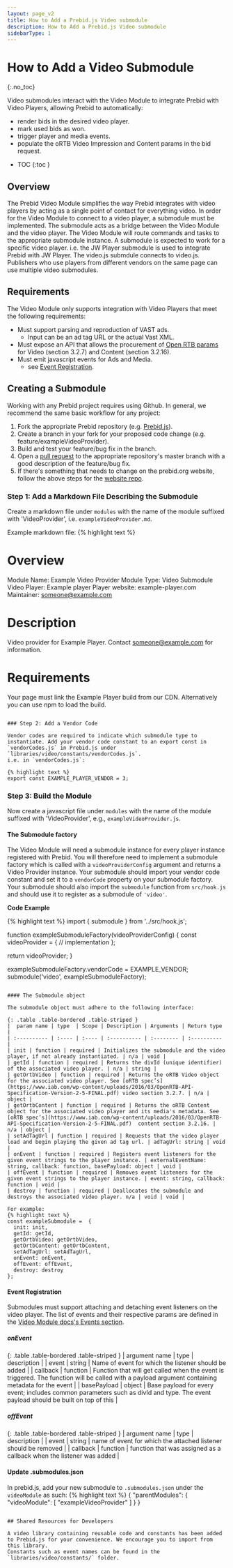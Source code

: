 ```yaml
---
layout: page_v2
title: How to Add a Prebid.js Video submodule
description: How to Add a Prebid.js Video submodule
sidebarType: 1
---
```


# How to Add a Video Submodule
{:.no_toc}

Video submodules interact with the Video Module to integrate Prebid with Video Players, allowing Prebid to automatically:
- render bids in the desired video player.
- mark used bids as won.
- trigger player and media events.
- populate the oRTB Video Impression and Content params in the bid request.

* TOC
{:toc }

## Overview

The Prebid Video Module simplifies the way Prebid integrates with video players by acting as a single point of contact for everything video.
In order for the Video Module to connect to a video player, a submodule must be implemented. The submodule acts as a bridge between the Video Module and the video player.
The Video Module will route commands and tasks to the appropriate submodule instance.
A submodule is expected to work for a specific video player. i.e. the JW Player submodule is used to integrate Prebid with JW Player. The video.js submdule connects to video.js. 
Publishers who use players from different vendors on the same page can use multiple video submodules.

## Requirements

The Video Module only supports integration with Video Players that meet the following requirements:
- Must support parsing and reproduction of VAST ads.
  - Input can be an ad tag URL or the actual Vast XML.
- Must expose an API that allows the procurement of [Open RTB params](https://www.iab.com/wp-content/uploads/2016/03/OpenRTB-API-Specification-Version-2-5-FINAL.pdf) for Video (section 3.2.7) and Content (section 3.2.16).
- Must emit javascript events for Ads and Media.
  - see [Event Registration](#event-registration).

## Creating a Submodule

Working with any Prebid project requires using Github. In general, we recommend the same basic workflow for any project:

1. Fork the appropriate Prebid repository (e.g. [Prebid.js](https://github.com/prebid/Prebid.js)).
2. Create a branch in your fork for your proposed code change (e.g. feature/exampleVideoProvider).
3. Build and test your feature/bug fix in the branch.
4. Open a [pull request](https://help.github.com/en/desktop/contributing-to-projects/creating-a-pull-request) to the appropriate repository's master branch with a good description of the feature/bug fix.
5. If there's something that needs to change on the prebid.org website, follow the above steps for the [website repo](https://github.com/prebid/prebid.github.io).

### Step 1: Add a Markdown File Describing the Submodule

Create a markdown file under `modules` with the name of the module suffixed with 'VideoProvider', i.e. `exampleVideoProvider.md`.

Example markdown file:
{% highlight text %}
# Overview

Module Name: Example Video Provider
Module Type: Video Submodule
Video Player: Example player
Player website: example-player.com
Maintainer: someone@example.com

# Description

Video provider for Example Player. Contact someone@example.com for information.

# Requirements

Your page must link the Example Player build from our CDN. Alternatively you can use npm to load the build.

```

### Step 2: Add a Vendor Code

Vendor codes are required to indicate which submodule type to instantiate. Add your vendor code constant to an export const in `vendorCodes.js` in Prebid.js under `libraries/video/constants/vendorCodes.js`.
i.e. in `vendorCodes.js`:

{% highlight text %}
export const EXAMPLE_PLAYER_VENDOR = 3;
```

### Step 3: Build the Module

Now create a javascript file under `modules` with the name of the module suffixed with 'VideoProvider', e.g., `exampleVideoProvider.js`.

#### The Submodule factory

The Video Module will need a submodule instance for every player instance registered with Prebid. You will therefore need to implement a submodule factory which is called with a `videoProviderConfig` argument and returns a Video Provider instance.
Your submodule should import your vendor code constant and set it to a `vendorCode` property on your submodule factory.
Your submodule should also import the `submodule` function from `src/hook.js` and should use it to register as a submodule of `'video'`.

**Code Example**

{% highlight text %}
import { submodule } from '../src/hook.js';

function exampleSubmoduleFactory(videoProviderConfig) {
  const videoProvider = {
    // implementation
  };

  return videoProvider;
}

exampleSubmoduleFactory.vendorCode = EXAMPLE_VENDOR;
submodule('video', exampleSubmoduleFactory);
```

#### The Submodule object

The submodule object must adhere to the following interface:

{: .table .table-bordered .table-striped }
|  param name | type  | Scope | Description | Arguments | Return type |
| :---------- | :---- | :---- | :---------- | :-------- | :---------- |
| init | function | required | Initializes the submodule and the video player, if not already instantiated. | n/a | void |
| getId | function | required | Returns the divId (unique identifier) of the associated video player. | n/a | string |
| getOrtbVideo | function | required | Returns the oRTB Video object for the associated video player. See [oRTB spec’s](https://www.iab.com/wp-content/uploads/2016/03/OpenRTB-API-Specification-Version-2-5-FINAL.pdf) video section 3.2.7. | n/a | object |
| getOrtbContent | function | required | Returns the oRTB Content object for the associated video player and its media's metadata. See [oRTB spec’s](https://www.iab.com/wp-content/uploads/2016/03/OpenRTB-API-Specification-Version-2-5-FINAL.pdf)  content section 3.2.16. | n/a | object |
| setAdTagUrl | function | required | Requests that the video player load and begin playing the given ad tag url. | adTagUrl: string | void |
| onEvent | function | required | Registers event listeners for the given event strings to the player instance. | externalEventName: string, callback: function, basePayload: object | void |
| offEvent | function | required | Removes event listeners for the given event strings to the player instance. | event: string, callback: function | void |
| destroy | function | required | Deallocates the submodule and destroys the associated video player. n/a | void | void |

For example:
{% highlight text %}
const exampleSubmodule =  {
  init: init,
  getId: getId,
  getOrtbVideo: getOrtbVideo,
  getOrtbContent: getOrtbContent,
  setAdTagUrl: setAdTagUrl,
  onEvent: onEvent,
  offEvent: offEvent,
  destroy: destroy
};
```

<a name="event-registration" />

#### Event Registration

Submodules must support attaching and detaching event listeners on the video player. The list of events and their respective params are defined in the [Video Module docs's Events section]({{site.github.url}}/prebid-video/video-module.html#events).

##### onEvent

{: .table .table-bordered .table-striped }
| argument name | type | description |
| event | string | Name of event for which the listener should be added |
| callback | function | Function that will get called when the event is triggered. The function will be called with a payload argument containing metadata for the event |
| basePayload | object | Base payload for every event; includes common parameters such as divId and type. The event payload should be built on top of this |

##### offEvent

{: .table .table-bordered .table-striped }
| argument name | type | description |
| event | string | name of event for which the attached listener should be removed |
| callback | function | function that was assigned as a callback when the listener was added |

#### Update .submodules.json

In prebid.js, add your new submodule to `.submodules.json` under the `videoModule` as such:
{% highlight text %}
{
  "parentModules": {
    "videoModule": [
      "exampleVideoProvider"
    ]
  }
}
```

## Shared Resources for Developers

A video library containing reusable code and constants has been added to Prebid.js for your convenience. We encourage you to import from this library.
Constants such as event names can be found in the `libraries/video/constants/` folder.
